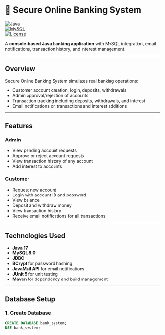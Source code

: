# 🏦 Secure Online Banking System

[![Java](https://img.shields.io/badge/Java-17-blue)](https://www.oracle.com/java/)  
[![MySQL](https://img.shields.io/badge/MySQL-8.0-blue)](https://www.mysql.com/)  
[![License](https://img.shields.io/badge/License-MIT-green)](LICENSE)

A **console-based Java banking application** with MySQL integration, email notifications, transaction history, and interest management.

---

## **Overview**

Secure Online Banking System simulates real banking operations:

- Customer account creation, login, deposits, withdrawals  
- Admin approval/rejection of accounts  
- Transaction tracking including deposits, withdrawals, and interest  
- Email notifications on transactions and interest additions

---

## **Features**

### **Admin**
- View pending account requests  
- Approve or reject account requests  
- View transaction history of any account  
- Add interest to accounts

### **Customer**
- Request new account  
- Login with account ID and password  
- View balance  
- Deposit and withdraw money  
- View transaction history  
- Receive email notifications for all transactions  

---

## **Technologies Used**

- **Java 17**  
- **MySQL 8.0**  
- **JDBC**  
- **BCrypt** for password hashing  
- **JavaMail API** for email notifications  
- **JUnit 5** for unit testing  
- **Maven** for dependency and build management  

---

## **Database Setup**

### **1. Create Database**
```sql
CREATE DATABASE bank_system;
USE bank_system;
